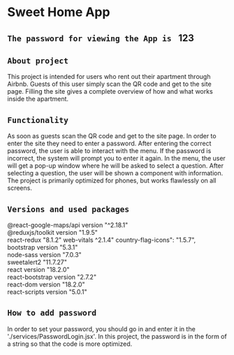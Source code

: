 # Sweet Home App

## `The password for viewing the App is ` 123

## `About project`

This project is intended for users who rent out their apartment through Airbnb. Guests of this user simply scan the QR code and get to the site page. Filling the site gives a complete overview of how and what works inside the apartment.

## `Functionality`

As soon as guests scan the QR code and get to the site page. In order to enter the site they need to enter a password. After entering the correct password, the user is able to interact with the menu. If the password is incorrect, the system will prompt you to enter it again. In the menu, the user will get a pop-up window where he will be asked to select a question. After selecting a question, the user will be shown a component with information. The project is primarily optimized for phones, but works flawlessly on all screens.

## `Versions and used packages`

@react-google-maps/api version "^2.18.1"\
@reduxjs/toolkit version "1.9.5"\
react-redux "8.1.2"
web-vitals ^2.1.4"
country-flag-icons": "1.5.7",\
bootstrap version "5.3.1"\
node-sass version "7.0.3"\
sweetalert2 "11.7.27"\
react version "18.2.0"\
react-bootstrap version "2.7.2"\
react-dom version "18.2.0"\
react-scripts version "5.0.1"

## `How to add password`

In order to set your password, you should go in and enter it in the './services/PasswordLogin.jsx'. In this project, the password is in the form of a string so that the code is more optimized.
